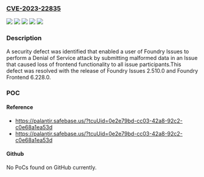 ### [CVE-2023-22835](https://cve.mitre.org/cgi-bin/cvename.cgi?name=CVE-2023-22835)
![](https://img.shields.io/static/v1?label=Product&message=com.palantir.foundry%3Afoundry-frontend&color=blue)
![](https://img.shields.io/static/v1?label=Product&message=com.palantir.issues%3Aissues&color=blue)
![](https://img.shields.io/static/v1?label=Version&message=*%3C%202.510.0%20&color=brighgreen)
![](https://img.shields.io/static/v1?label=Version&message=*%3C%206.228.0%20&color=brighgreen)
![](https://img.shields.io/static/v1?label=Vulnerability&message=The%20product%20receives%20input%20or%20data%2C%20but%20it%20does%0A%20%20%20%20%20%20%20%20not%20validate%20or%20incorrectly%20validates%20that%20the%20input%20has%20the%0A%20%20%20%20%20%20%20%20properties%20that%20are%20required%20to%20process%20the%20data%20safely%20and%0A%20%20%20%20%20%20%20%20correctly.&color=brighgreen)

### Description

A security defect was identified that enabled a user of Foundry Issues to perform a Denial of Service attack by submitting malformed data in an Issue that caused loss of frontend functionality to all issue participants.This defect was resolved with the release of Foundry Issues 2.510.0 and Foundry Frontend 6.228.0.

### POC

#### Reference
- https://palantir.safebase.us/?tcuUid=0e2e79bd-cc03-42a8-92c2-c0e68a1ea53d
- https://palantir.safebase.us/?tcuUid=0e2e79bd-cc03-42a8-92c2-c0e68a1ea53d

#### Github
No PoCs found on GitHub currently.

